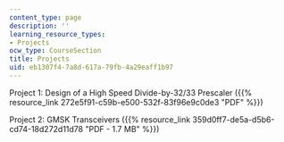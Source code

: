 ```yaml
---
content_type: page
description: ''
learning_resource_types:
- Projects
ocw_type: CourseSection
title: Projects
uid: eb1307f4-7a8d-617a-79fb-4a29eaff1b97
---
```


Project 1: Design of a High Speed Divide-by-32/33 Prescaler ({{% resource_link 272e5f91-c59b-e500-532f-83f96e9c0de3 "PDF" %}})

Project 2: GMSK Transceivers ({{% resource_link 359d0ff7-de5a-d5b6-cd74-18d272d11d78 "PDF - 1.7 MB" %}})